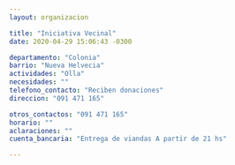 ```yaml
---
layout: organizacion

title: "Iniciativa Vecinal"
date: 2020-04-29 15:06:43 -0300

departamento: "Colonia"
barrio: "Nueva Helvecia"
actividades: "Olla"
necesidades: ""
telefono_contacto: "Reciben donaciones"
direccion: "091 471 165"

otros_contactos: "091 471 165"
horario: ""
aclaraciones: ""
cuenta_bancaria: "Entrega de viandas A partir de 21 hs"

---
```

